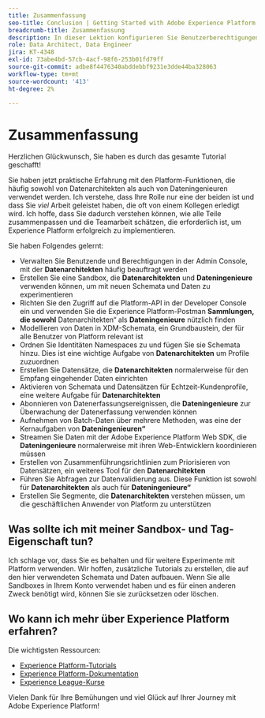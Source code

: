 ```yaml
---
title: Zusammenfassung
seo-title: Conclusion | Getting Started with Adobe Experience Platform for Data Architects and Data Engineers
breadcrumb-title: Zusammenfassung
description: In dieser Lektion konfigurieren Sie Benutzerberechtigungen für Adobe Experience Platform mithilfe der Adobe-Admin Console.
role: Data Architect, Data Engineer
jira: KT-4348
exl-id: 73abe4bd-57cb-4acf-98f6-253b01fd79ff
source-git-commit: adbe8f4476340abddebbf9231e3dde44ba328063
workflow-type: tm+mt
source-wordcount: '413'
ht-degree: 2%

---
```


# Zusammenfassung

<!--5min-->

Herzlichen Glückwunsch, Sie haben es durch das gesamte Tutorial geschafft!

Sie haben jetzt praktische Erfahrung mit den Platform-Funktionen, die häufig sowohl von Datenarchitekten als auch von Dateningenieuren verwendet werden. Ich verstehe, dass Ihre Rolle nur eine der beiden ist und dass Sie _viel_ Arbeit geleistet haben, die oft von einem Kollegen erledigt wird. Ich hoffe, dass Sie dadurch verstehen können, wie alle Teile zusammenpassen und die Teamarbeit schätzen, die erforderlich ist, um Experience Platform erfolgreich zu implementieren.

Sie haben Folgendes gelernt:

* Verwalten Sie Benutzende und Berechtigungen in der Admin Console, mit der **Datenarchitekten** häufig beauftragt werden
* Erstellen Sie eine Sandbox, die **Datenarchitekten** und **Dateningenieure** verwenden können, um mit neuen Schemata und Daten zu experimentieren
* Richten Sie den Zugriff auf die Platform-API in der Developer Console ein und verwenden Sie die Experience Platform-Postman **Sammlungen, die sowohl** Datenarchitekten“ als **Dateningenieure** nützlich finden
* Modellieren von Daten in XDM-Schemata, ein Grundbaustein, der für alle Benutzer von Platform relevant ist
* Ordnen Sie Identitäten Namespaces zu und fügen Sie sie Schemata hinzu. Dies ist eine wichtige Aufgabe von **Datenarchitekten** um Profile zuzuordnen
* Erstellen Sie Datensätze, die **Datenarchitekten** normalerweise für den Empfang eingehender Daten einrichten
* Aktivieren von Schemata und Datensätzen für Echtzeit-Kundenprofile, eine weitere Aufgabe für **Datenarchitekten**
* Abonnieren von Datenerfassungsereignissen, die **Dateningenieure** zur Überwachung der Datenerfassung verwenden können
* Aufnehmen von Batch-Daten über mehrere Methoden, was eine der Kernaufgaben von **Dateningenieuren“**
* Streamen Sie Daten mit der Adobe Experience Platform Web SDK, die **Dateningenieure** normalerweise mit ihren Web-Entwicklern koordinieren müssen
* Erstellen von Zusammenführungsrichtlinien zum Priorisieren von Datensätzen, ein weiteres Tool für den **Datenarchitekten**
* Führen Sie Abfragen zur Datenvalidierung aus. Diese Funktion ist sowohl für **Datenarchitekten** als auch für **Dateningenieure“**
* Erstellen Sie Segmente, die **Datenarchitekten** verstehen müssen, um die geschäftlichen Anwender von Platform zu unterstützen



## Was sollte ich mit meiner Sandbox- und Tag-Eigenschaft tun?

Ich schlage vor, dass Sie es behalten und für weitere Experimente mit Platform verwenden. Wir hoffen, zusätzliche Tutorials zu erstellen, die auf den hier verwendeten Schemata und Daten aufbauen. Wenn Sie alle Sandboxes in Ihrem Konto verwendet haben und es für einen anderen Zweck benötigt wird, können Sie sie zurücksetzen oder löschen.

## Wo kann ich mehr über Experience Platform erfahren?

Die wichtigsten Ressourcen:

* [Experience Platform-Tutorials](https://experienceleague.adobe.com/docs/platform-learn/tutorials/overview.html?lang=de)
* [Experience Platform-Dokumentation](https://experienceleague.adobe.com/docs/experience-platform/landing/home.html?lang=de)
* [Experience League-Kurse](https://experienceleague.adobe.com/?lang=de#dashboard/learning)

Vielen Dank für Ihre Bemühungen und viel Glück auf Ihrer Journey mit Adobe Experience Platform!
